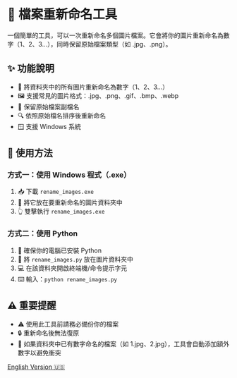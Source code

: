 # 📁 檔案重新命名工具

一個簡單的工具，可以一次重新命名多個圖片檔案。它會將你的圖片重新命名為數字（1、2、3...），同時保留原始檔案類型（如 .jpg、.png）。

## ✨ 功能說明

- 🔄 將資料夾中的所有圖片重新命名為數字（1、2、3...）
- 🖼️ 支援常見的圖片格式：.jpg、.png、.gif、.bmp、.webp
- 📝 保留原始檔案副檔名
- 🔍 依照原始檔名排序後重新命名
- 🪟 支援 Windows 系統

## 🚀 使用方法

### 方式一：使用 Windows 程式（.exe）

1. 📥 下載 `rename_images.exe`
2. 📁 將它放在要重新命名的圖片資料夾中
3. 👆 雙擊執行 `rename_images.exe`

### 方式二：使用 Python

1. 🐍 確保你的電腦已安裝 Python
2. 📁 將 `rename_images.py` 放在圖片資料夾中
3. 💻 在該資料夾開啟終端機/命令提示字元
4. ⌨️ 輸入：`python rename_images.py`

## ⚠️ 重要提醒

- ⚠️ 使用此工具前請務必備份你的檔案
- 🔒 重新命名後無法復原
- 🔄 如果資料夾中已有數字命名的檔案（如 1.jpg、2.jpg），工具會自動添加額外數字以避免衝突

[English Version 🇺🇸](README.md) 